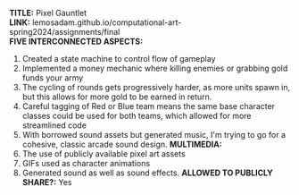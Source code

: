 **TITLE:** Pixel Gauntlet <br>
**LINK:** lemosadam.github.io/computational-art-spring2024/assignments/final <br>
**FIVE INTERCONNECTED ASPECTS:** 
1. Created a state machine to control flow of gameplay
2. Implemented a money mechanic where killing enemies or grabbing gold funds your army
3. The cycling of rounds gets progressively harder, as more units spawn in, but this allows for more gold to be earned in return.
4. Careful tagging of Red or Blue team means the same base character classes could be used for both teams, which allowed for more streamlined code
5. With borrowed sound assets but generated music, I'm trying to go for a cohesive, classic arcade sound design.
**MULTIMEDIA:**
1. The use of publicly available pixel art assets
2. GIFs used as character animations
3. Generated sound as well as sound effects.
**ALLOWED TO PUBLICLY SHARE?:** Yes
